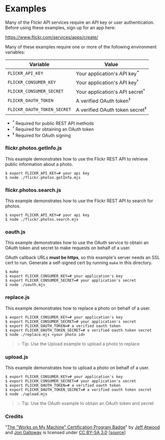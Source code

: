 # Examples

Many of the Flickr API services require an API key or user authentication.
Before using these examples, sign up for an app here:

https://www.flickr.com/services/apps/create/

Many of these examples require one or more of the following environment
variables:

| Variable                    | Value                                     |
| --------------------------- | ----------------------------------------- |
| `FLICKR_API_KEY`            | Your application's API key<sup>*</sup>    |
| `FLICKR_CONSUMER_KEY`       | Your application's API key<sup>†</sup>    |
| `FLICKR_CONSUMER_SECRET`    | Your application's API secret<sup>†</sup> |
| `FLICKR_OAUTH_TOKEN`        | A verified OAuth token<sup>‡</sup>        |
| `FLICKR_OAUTH_TOKEN_SECRET` | A verified OAuth token secret<sup>‡</sup> |

- <sup>*</sup> Required for public REST API methods
- <sup>†</sup> Required for obtaining an OAuth token
- <sup>‡</sup> Required for OAuth signing

### flickr.photos.getInfo.js

This example demonstrates how to use the Flickr REST API to retrieve public information about a photo.

```
$ export FLICKR_API_KEY=# your api key
$ node ./flickr.photos.getInfo.mjs
```

### flickr.photos.search.js

This example demonstrates how to use the Flickr REST API to search for photos.

```
$ export FLICKR_API_KEY=# your api key
$ node ./flickr.photos.search.mjs
```

### oauth.js

This example demonstrates how to use the OAuth service to obtain an OAuth token and secret to make requests on behalf of a user.

OAuth callback URLs **must be https**, so this example's server needs an SSL cert to run. Generate a self-signed cert by running `make` in this directory.

```
$ make
$ export FLICKR_CONSUMER_KEY=# your application's key
$ export FLICKR_CONSUMER_SECRET=# your application's secret
$ node ./oauth.mjs
```

### replace.js

This example demonstrates how to replace a photo on behalf of a user.

```
$ export FLICKR_CONSUMER_KEY=# your application's key
$ export FLICKR_CONSUMER_SECRET=# your application's secret
$ export FLICKR_OAUTH_TOKEN=# a verified oauth token
$ export FLICKR_OAUTH_TOKEN_SECRET=# a verified oauth token secret
$ node ./replace.mjs <your photo id>
```

> 💡 Tip: Use the Upload example to upload a photo to replace

### upload.js

This example demonstrates how to upload a photo on behalf of a user.

```
$ export FLICKR_CONSUMER_KEY=# your application's key
$ export FLICKR_CONSUMER_SECRET=# your application's secret
$ export FLICKR_OAUTH_TOKEN=# a verified oauth token
$ export FLICKR_OAUTH_TOKEN_SECRET=# a verified oauth token secret
$ node ./upload.mjs
```

> 💡 Tip: Use the OAuth example to obtain an OAuth token and secret

### Credits

"[The "Works on My Machine" Certification Program Badge](https://blog.codinghorror.com/the-works-on-my-machine-certification-program/)" by [Jeff Atwood](https://blog.codinghorror.com/about-me/) and [Jon Galloway](http://weblogs.asp.net/jgalloway/) is licensed under [CC BY-SA 3.0](https://creativecommons.org/licenses/by-sa/3.0/) [[source](https://discourse.codinghorror.com/t/the-works-on-my-machine-certification-program/599/82)]

